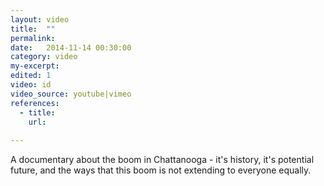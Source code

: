 ```yaml
---
layout: video
title:  ""
permalink: 
date:   2014-11-14 00:30:00
category: video
my-excerpt: 
edited: 1
video: id
video_source: youtube|vimeo
references:
  - title: 
    url: 
    
---
```


A documentary about the boom in Chattanooga - it's history, it's potential future, and the ways that this boom is not extending to everyone equally.
